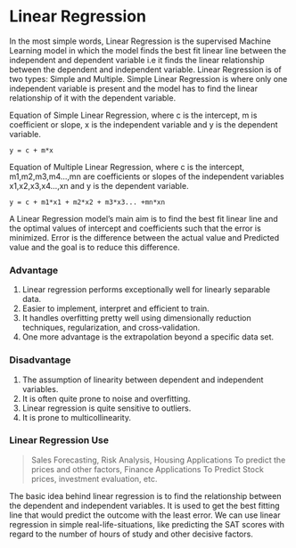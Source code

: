 # Linear Regression

In the most simple words, Linear Regression is the supervised Machine Learning model in which the model finds the best fit linear line between 
the independent and dependent variable i.e it finds the linear relationship between the dependent and independent variable.
Linear Regression is of two types: Simple and Multiple. Simple Linear Regression is where only one independent variable is present and 
the model has to find the linear relationship of it with the dependent variable.

Equation of Simple Linear Regression, where c is the intercept, m is coefficient or slope, x is the independent variable and y is the dependent variable.

``` y = c + m*x ```

Equation of Multiple Linear Regression, where c is the intercept, m1,m2,m3,m4…,mn are coefficients or slopes of the independent variables x1,x2,x3,x4…,xn and
y is the dependent variable.

``` y = c + m1*x1 + m2*x2 + m3*x3... +mn*xn ```

A Linear Regression model’s main aim is to find the best fit linear line and the optimal values of intercept and coefficients such that the error is minimized.
Error is the difference between the actual value and Predicted value and the goal is to reduce this difference.

### Advantage
1. Linear regression performs exceptionally well for linearly separable data.
2. Easier to implement, interpret and efficient to train.
3. It handles overfitting pretty well using dimensionally reduction techniques, regularization, and cross-validation.
4. One more advantage is the extrapolation beyond a specific data set.

### Disadvantage
1. The assumption of linearity between dependent and independent variables.
2. It is often quite prone to noise and overfitting.
3. Linear regression is quite sensitive to outliers.
4. It is prone to multicollinearity.


### Linear Regression Use
 > Sales Forecasting,
 > Risk Analysis,
 > Housing Applications To predict the prices and other factors,
 > Finance Applications To Predict Stock prices, investment evaluation, etc.
 
The basic idea behind linear regression is to find the relationship between the dependent and independent variables. It is used to get the best fitting line
that would predict the outcome with the least error. We can use linear regression in simple real-life-situations, like predicting the SAT scores with regard 
to the number of hours of study and other decisive factors.

